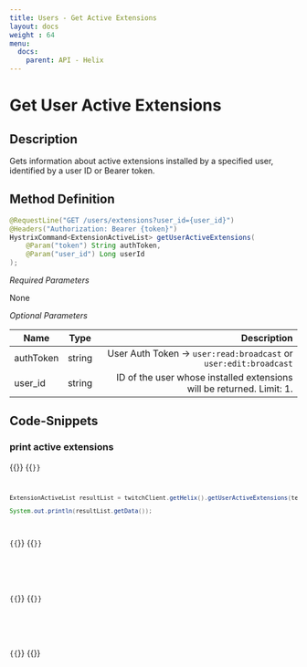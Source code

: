 ```yaml
---
title: Users - Get Active Extensions
layout: docs
weight : 64
menu: 
  docs:
    parent: API - Helix
---
```


# Get User Active Extensions

## Description

Gets information about active extensions installed by a specified user, identified by a user ID or Bearer token.

## Method Definition

```java
@RequestLine("GET /users/extensions?user_id={user_id}")
@Headers("Authorization: Bearer {token}")
HystrixCommand<ExtensionActiveList> getUserActiveExtensions(
	@Param("token") String authToken,
	@Param("user_id") Long userId
);
```

*Required Parameters*

None

*Optional Parameters*

| Name          | Type      | Description  |
| ------------- |:---------:| -----------------:|
| authToken | string | User Auth Token -> `user:read:broadcast` or `user:edit:broadcast` |
| user_id | string | ID of the user whose installed extensions will be returned. Limit: 1. |

## Code-Snippets

### print active extensions

{{<codeblocks>}}
{{<code Java>}}
```java
ExtensionActiveList resultList = twitchClient.getHelix().getUserActiveExtensions(testUtils.getCredential().getAccessToken(), twitchUserId).execute();

System.out.println(resultList.getData());
```
{{</code>}}
{{<code Groovy>}}
```groovy

```
{{</code>}}
{{<code Kotlin>}}
```kotlin

```
{{</code>}}
{{</codeblocks>}}
